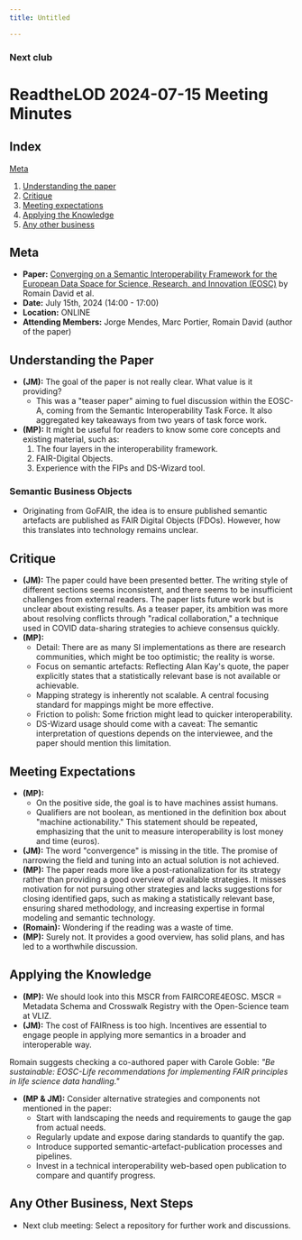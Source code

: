 ```yaml
---
title: Untitled

---
```


### Next club

# ReadtheLOD 2024-07-15 Meeting Minutes

## Index
<a href="#Meta">Meta</a>
1. <a href="#Understanding">Understanding the paper</a>
1. <a href="#Critique">Critique</a>
1. <a href="#Expectations">Meeting expectations</a>
1. <a href="#Application">Applying the Knowledge</a>
1. <a href="#AOB">Any other business</a>


## Meta
- **Paper:** [Converging on a Semantic Interoperability Framework for the European Data Space for Science, Research, and Innovation (EOSC)](https://hal.science/hal-04149754/document) by Romain David et al.
- **Date:** July 15th, 2024 (14:00 - 17:00)
- **Location:** ONLINE
- **Attending Members:** Jorge Mendes, Marc Portier, Romain David (author of the paper)

## Understanding the Paper
- **(JM):** The goal of the paper is not really clear. What value is it providing?
  - This was a "teaser paper" aiming to fuel discussion within the EOSC-A, coming from the Semantic Interoperability Task Force. It also aggregated key takeaways from two years of task force work.
- **(MP):** It might be useful for readers to know some core concepts and existing material, such as:
  1. The four layers in the interoperability framework.
  2. FAIR-Digital Objects.
  3. Experience with the FIPs and DS-Wizard tool.

### Semantic Business Objects
- Originating from GoFAIR, the idea is to ensure published semantic artefacts are published as FAIR Digital Objects (FDOs). However, how this translates into technology remains unclear.

## Critique
- **(JM):** The paper could have been presented better. The writing style of different sections seems inconsistent, and there seems to be insufficient challenges from external readers. The paper lists future work but is unclear about existing results. As a teaser paper, its ambition was more about resolving conflicts through "radical collaboration," a technique used in COVID data-sharing strategies to achieve consensus quickly.
- **(MP):**
  - Detail: There are as many SI implementations as there are research communities, which might be too optimistic; the reality is worse.
  - Focus on semantic artefacts: Reflecting Alan Kay's quote, the paper explicitly states that a statistically relevant base is not available or achievable.
  - Mapping strategy is inherently not scalable. A central focusing standard for mappings might be more effective.
  - Friction to polish: Some friction might lead to quicker interoperability.
  - DS-Wizard usage should come with a caveat: The semantic interpretation of questions depends on the interviewee, and the paper should mention this limitation.

## Meeting Expectations
- **(MP):** 
  - On the positive side, the goal is to have machines assist humans.
  - Qualifiers are not boolean, as mentioned in the definition box about "machine actionability." This statement should be repeated, emphasizing that the unit to measure interoperability is lost money and time (euros).
- **(JM):** The word "convergence" is missing in the title. The promise of narrowing the field and tuning into an actual solution is not achieved.
- **(MP):** The paper reads more like a post-rationalization for its strategy rather than providing a good overview of available strategies. It misses motivation for not pursuing other strategies and lacks suggestions for closing identified gaps, such as making a statistically relevant base, ensuring shared methodology, and increasing expertise in formal modeling and semantic technology.
- **(Romain):** Wondering if the reading was a waste of time.
- **(MP):** Surely not. It provides a good overview, has solid plans, and has led to a worthwhile discussion.

## Applying the Knowledge
- **(MP):** We should look into this MSCR from FAIRCORE4EOSC. MSCR = Metadata Schema and Crosswalk Registry  with the Open-Science team at VLIZ.
- **(JM):** The cost of FAIRness is too high. Incentives are essential to engage people in applying more semantics in a broader and interoperable way.

Romain suggests checking a co-authored paper with Carole Goble: *"Be sustainable: EOSC-Life recommendations for implementing FAIR principles in life science data handling."*
- **(MP & JM):** Consider alternative strategies and components not mentioned in the paper:
  - Start with landscaping the needs and requirements to gauge the gap from actual needs.
  - Regularly update and expose daring standards to quantify the gap.
  - Introduce supported semantic-artefact-publication processes and pipelines.
  - Invest in a technical interoperability web-based open publication to compare and quantify progress.

## Any Other Business, Next Steps
- Next club meeting: Select a repository for further work and discussions.